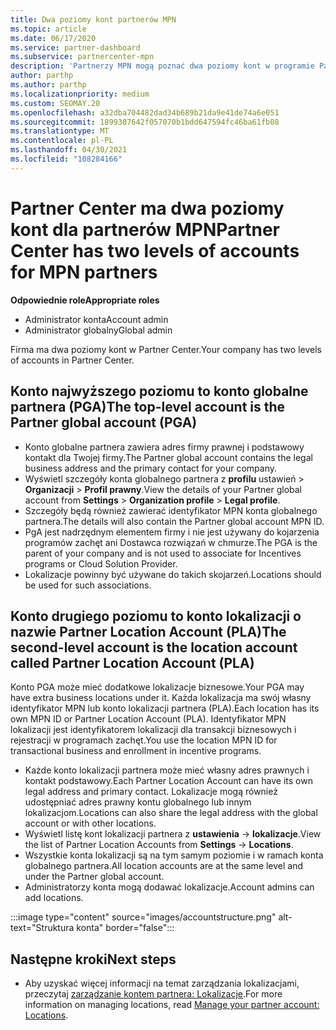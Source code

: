 ```yaml
---
title: Dwa poziomy kont partnerów MPN
ms.topic: article
ms.date: 06/17/2020
ms.service: partner-dashboard
ms.subservice: partnercenter-mpn
description: 'Partnerzy MPN mogą poznać dwa poziomy kont w programie Partner Center: globalne konto partnera (PGA) i konto lokalizacji partnera (PLA).'
author: parthp
ms.author: parthp
ms.localizationpriority: medium
ms.custom: SEOMAY.20
ms.openlocfilehash: a32dba704482dad34b689b21da9e41de74a6e051
ms.sourcegitcommit: 1899307642f057070b1bdd647594fc46ba61fb08
ms.translationtype: MT
ms.contentlocale: pl-PL
ms.lasthandoff: 04/30/2021
ms.locfileid: "108284166"
---
```

# <a name="partner-center-has-two-levels-of-accounts-for-mpn-partners"></a><span data-ttu-id="5e262-103">Partner Center ma dwa poziomy kont dla partnerów MPN</span><span class="sxs-lookup"><span data-stu-id="5e262-103">Partner Center has two levels of accounts for MPN partners</span></span>

<span data-ttu-id="5e262-104">**Odpowiednie role**</span><span class="sxs-lookup"><span data-stu-id="5e262-104">**Appropriate roles**</span></span>

- <span data-ttu-id="5e262-105">Administrator konta</span><span class="sxs-lookup"><span data-stu-id="5e262-105">Account admin</span></span>
- <span data-ttu-id="5e262-106">Administrator globalny</span><span class="sxs-lookup"><span data-stu-id="5e262-106">Global admin</span></span>

<span data-ttu-id="5e262-107">Firma ma dwa poziomy kont w Partner Center.</span><span class="sxs-lookup"><span data-stu-id="5e262-107">Your company has two levels of accounts in Partner Center.</span></span>

## <a name="the-top-level-account-is-the-partner-global-account-pga"></a><span data-ttu-id="5e262-108">Konto najwyższego poziomu to konto globalne partnera (PGA)</span><span class="sxs-lookup"><span data-stu-id="5e262-108">The top-level account is the Partner global account (PGA)</span></span>

- <span data-ttu-id="5e262-109">Konto globalne partnera zawiera adres firmy prawnej i podstawowy kontakt dla Twojej firmy.</span><span class="sxs-lookup"><span data-stu-id="5e262-109">The Partner global account contains the legal business address and the primary contact for your company.</span></span> 
- <span data-ttu-id="5e262-110">Wyświetl szczegóły konta globalnego partnera z **profilu** ustawień  >  **Organizacji**  >  **Profil prawny**.</span><span class="sxs-lookup"><span data-stu-id="5e262-110">View the details of your Partner global account from **Settings** > **Organization profile** > **Legal profile**.</span></span>
- <span data-ttu-id="5e262-111">Szczegóły będą również zawierać identyfikator MPN konta globalnego partnera.</span><span class="sxs-lookup"><span data-stu-id="5e262-111">The details will also contain the Partner global account MPN ID.</span></span> 
- <span data-ttu-id="5e262-112">PgA jest nadrzędnym elementem firmy i nie jest używany do kojarzenia programów zachęt ani Dostawca rozwiązań w chmurze.</span><span class="sxs-lookup"><span data-stu-id="5e262-112">The PGA is the parent of your company and is not used to associate for Incentives programs or Cloud Solution Provider.</span></span> 
- <span data-ttu-id="5e262-113">Lokalizacje powinny być używane do takich skojarzeń.</span><span class="sxs-lookup"><span data-stu-id="5e262-113">Locations should be used for such associations.</span></span>

## <a name="the-second-level-account-is-the-location-account-called-partner-location-account-pla"></a><span data-ttu-id="5e262-114">Konto drugiego poziomu to konto lokalizacji o nazwie Partner Location Account (PLA)</span><span class="sxs-lookup"><span data-stu-id="5e262-114">The second-level account is the location account called Partner Location Account (PLA)</span></span>

<span data-ttu-id="5e262-115">Konto PGA może mieć dodatkowe lokalizacje biznesowe.</span><span class="sxs-lookup"><span data-stu-id="5e262-115">Your PGA may have extra business locations under it.</span></span> <span data-ttu-id="5e262-116">Każda lokalizacja ma swój własny identyfikator MPN lub konto lokalizacji partnera (PLA).</span><span class="sxs-lookup"><span data-stu-id="5e262-116">Each location has its own MPN ID or Partner Location Account (PLA).</span></span> <span data-ttu-id="5e262-117">Identyfikator MPN lokalizacji jest identyfikatorem lokalizacji dla transakcji biznesowych i rejestracji w programach zachęt.</span><span class="sxs-lookup"><span data-stu-id="5e262-117">You use the location MPN ID for transactional business and enrollment in incentive programs.</span></span>

- <span data-ttu-id="5e262-118">Każde konto lokalizacji partnera może mieć własny adres prawnych i kontakt podstawowy.</span><span class="sxs-lookup"><span data-stu-id="5e262-118">Each Partner Location Account can have its own legal address and primary contact.</span></span> <span data-ttu-id="5e262-119">Lokalizacje mogą również udostępniać adres prawny kontu globalnego lub innym lokalizacjom.</span><span class="sxs-lookup"><span data-stu-id="5e262-119">Locations can also share the legal address with the global account or with other locations.</span></span>
- <span data-ttu-id="5e262-120">Wyświetl listę kont lokalizacji partnera z **ustawienia**  ->  **lokalizacje**.</span><span class="sxs-lookup"><span data-stu-id="5e262-120">View the list of Partner Location Accounts from **Settings** -> **Locations**.</span></span>
- <span data-ttu-id="5e262-121">Wszystkie konta lokalizacji są na tym samym poziomie i w ramach konta globalnego partnera.</span><span class="sxs-lookup"><span data-stu-id="5e262-121">All location accounts are at the same level and under the Partner global account.</span></span>
- <span data-ttu-id="5e262-122">Administratorzy konta mogą dodawać lokalizacje.</span><span class="sxs-lookup"><span data-stu-id="5e262-122">Account admins can add locations.</span></span>

:::image type="content" source="images/accountstructure.png" alt-text="Struktura konta" border="false":::

## <a name="next-steps"></a><span data-ttu-id="5e262-124">Następne kroki</span><span class="sxs-lookup"><span data-stu-id="5e262-124">Next steps</span></span>

- <span data-ttu-id="5e262-125">Aby uzyskać więcej informacji na temat zarządzania lokalizacjami, przeczytaj [zarządzanie kontem partnera: Lokalizacje](manage-locations.md).</span><span class="sxs-lookup"><span data-stu-id="5e262-125">For more information on managing locations, read [Manage your partner account: Locations](manage-locations.md).</span></span>
